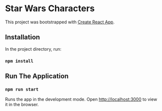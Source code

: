 # Star Wars Characters

This project was bootstrapped with [Create React App](https://github.com/facebook/create-react-app).

## Installation

In the project directory, run:

### `npm install`

## Run The Application

### `npm run start`

Runs the app in the development mode.
Open [http://localhost:3000](http://localhost:3000) to view it in the browser.
